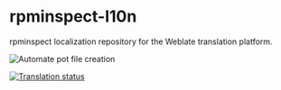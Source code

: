 # rpminspect-l10n
rpminspect localization repository for the Weblate translation platform.

![Automate pot file creation](https://github.com/rpminspect/rpminspect-l10n/workflows/Automate%20pot%20file%20creation/badge.svg)

[![Translation status](https://translate.fedoraproject.org/widgets/rpminspect/-/open-graph.png)](https://translate.fedoraproject.org/engage/rpminspect/?utm_source=widget)
